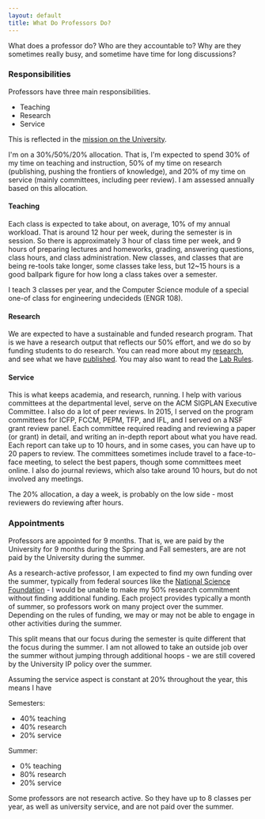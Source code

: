 ```yaml
---
layout: default
title: What Do Professors Do?
---
```


What does a professor do? Who are they accountable to? Why are they sometimes really busy,
and sometime have time for long discussions?

### Responsibilities 

Professors have three main responsibilities.

 * Teaching
 * Research
 * Service
 
This is reflected in the [mission on the University](http://www.ku.edu/about/mission/).

I'm on a 30%/50%/20% allocation. That is, I'm expected to spend 30% of my time on teaching
and instruction, 50% of my time on research (publishing, pushing the frontiers of knowledge),
and 20% of my time on service (mainly committees, including peer review). I am assessed annually
based on this allocation.

#### Teaching

Each class is expected to take about, on average, 10% of my annual workload. That is around 12 hour per week, during the semester is in session. So there is approximately 3 hour of class time per week,
and 9 hours of preparing lectures and homeworks, grading, answering questions, class hours, and class administration. New classes, and classes that are being re-tools take longer, some classes take less, but 12~15 hours is a good ballpark figure for how long a class takes over a semester.

I teach 3 classes per year, and the Computer Science module of a special one-of class for engineering undecideds (ENGR 108).

#### Research

We are expected to have a sustainable and funded research
program. That is we have a research output that reflects our 50%
effort, and we do so by funding students to do research. You can read
more about my [research](/research/), and see what we have
[published](/publications/). You may also want to read the
[Lab Rules](/practice/Lab_Rules/).

#### Service

This is what keeps academia, and research, running. I help with various committees at the departmental 
level, serve on the ACM SIGPLAN Executive Committee. I also do a lot of peer reviews. In 2015, I 
served on the program committees for ICFP, FCCM, PEPM, TFP, and IFL, and I served on a NSF grant 
review panel. Each committee required reading and reviewing a paper (or grant) in detail, and writing 
an in-depth report about what you have read. Each report can take up to 10 hours, and in some cases, 
you can have up to 20 papers to review. The committees sometimes include travel to a face-to-face 
meeting, to select the best papers, though some committees meet online. I also do journal reviews, which also take around 10 hours, but do not involved any meetings. 

The 20% allocation, a day a week, is
probably on the low side - most reviewers do reviewing after hours.


### Appointments

Professors are appointed for 9 months. That is, we are paid by the University for 9 months during the Spring and Fall semesters, are are not paid by the University during the summer. 

As a research-active professor, I am expected to find
my own funding over the summer, typically from federal sources like the
[National Science Foundation](http://nsf.gov/) - I would be unable to make my 50% research commitment
without finding additional funding. Each project provides typically a month of summer,
so professors work on many project over the summer. Depending on the rules of funding, we
may or may not be able to engage in other activities during the summer. 

This split means that our focus during the semester is quite different that the focus during the summer. I am not allowed to take an outside job over the summer without jumping through additional hoops - we are still covered by the University IP policy over the summer.

Assuming the service aspect is constant at 20% throughout the year, this means I have

Semesters:

 * 40% teaching
 * 40% research
 * 20% service
 
Summer:

 * 0% teaching
 * 80% research
 * 20% service
 
Some professors are not research active. So they have up to 8 classes per year, 
as well as university service, and are not paid over the summer.











